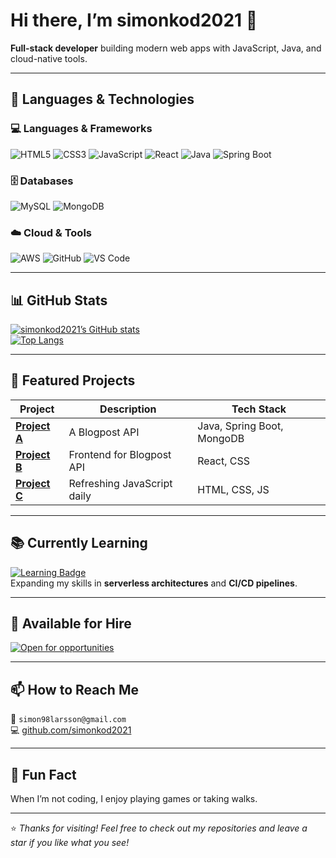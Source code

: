 # Hi there, I’m **simonkod2021** 👋  
**Full-stack developer** building modern web apps with JavaScript, Java, and cloud-native tools.

---

## 🧰 Languages & Technologies  

### 💻 Languages & Frameworks  
![HTML5](https://img.shields.io/badge/HTML5-E34F26?style=for-the-badge&logo=html5&logoColor=white)
![CSS3](https://img.shields.io/badge/CSS3-1572B6?style=for-the-badge&logo=css3&logoColor=white)
![JavaScript](https://img.shields.io/badge/JavaScript-F7DF1E?style=for-the-badge&logo=javascript&logoColor=black)
![React](https://img.shields.io/badge/React-61DAFB?style=for-the-badge&logo=react&logoColor=black)
![Java](https://img.shields.io/badge/Java-007396?style=for-the-badge&logo=openjdk&logoColor=white)
![Spring Boot](https://img.shields.io/badge/Spring%20Boot-6DB33F?style=for-the-badge&logo=springboot&logoColor=white)

### 🗄️ Databases  
![MySQL](https://img.shields.io/badge/MySQL-4479A1?style=for-the-badge&logo=mysql&logoColor=white)
![MongoDB](https://img.shields.io/badge/MongoDB-4EA94B?style=for-the-badge&logo=mongodb&logoColor=white)

### ☁️ Cloud & Tools  
![AWS](https://img.shields.io/badge/AWS-232F3E?style=for-the-badge&logo=amazonaws&logoColor=white)
![GitHub](https://img.shields.io/badge/GitHub-181717?style=for-the-badge&logo=github&logoColor=white)
![VS Code](https://img.shields.io/badge/VS%20Code-007ACC?style=for-the-badge&logo=visualstudiocode&logoColor=white)

---

## 📊 GitHub Stats  

[![simonkod2021’s GitHub stats](https://github-readme-stats.vercel.app/api?username=simonkod2021&show_icons=true&theme=default&count_private=true)](https://github.com/simonkod2021)  
[![Top Langs](https://github-readme-stats.vercel.app/api/top-langs/?username=simonkod2021&layout=compact&theme=default)](https://github.com/simonkod2021)  

---

## 🚀 Featured Projects  

| Project | Description | Tech Stack |
|----------|--------------|-------------|
| [**Project A**](https://github.com/simonkod2021/simon-security-server) | A Blogpost API | Java, Spring Boot, MongoDB |
| [**Project B**](https://github.com/simonkod2021/simon-frontend) | Frontend for Blogpost API | React, CSS |
| [**Project C**](https://github.com/simonkod2021/30-days-of-javascript) | Refreshing JavaScript daily | HTML, CSS, JS |

---

## 📚 Currently Learning  
[![Learning Badge](https://img.shields.io/badge/Learning-AWS%20Serverless-brightgreen?style=for-the-badge&logo=amazonaws&logoColor=white)](https://aws.amazon.com/serverless/)  
Expanding my skills in **serverless architectures** and **CI/CD pipelines**.

---

## 💼 Available for Hire  
[![Open for opportunities](https://img.shields.io/badge/Open_to_Work-blue?style=for-the-badge&logo=handshake&logoColor=white)](mailto:your.email@example.com)

---

## 📫 How to Reach Me  
📧 `simon98larsson@gmail.com`  
💻 [github.com/simonkod2021](https://github.com/simonkod2021)

---

## 🎯 Fun Fact  
When I’m not coding, I enjoy playing games or taking walks.

---

⭐️ *Thanks for visiting! Feel free to check out my repositories and leave a star if you like what you see!*  
